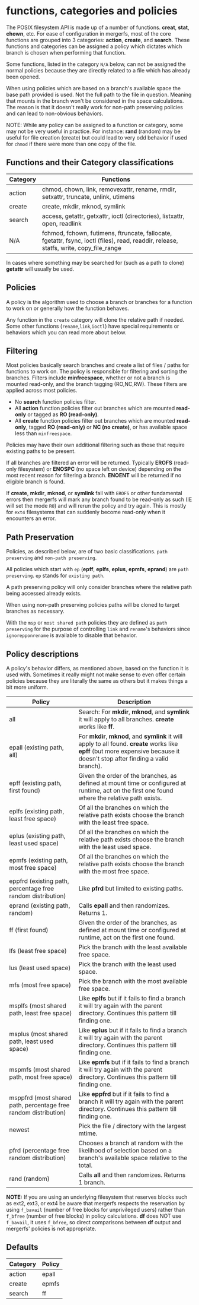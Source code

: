 # functions, categories and policies

The POSIX filesystem API is made up of a number of
functions. **creat**, **stat**, **chown**, etc. For ease of
configuration in mergerfs, most of the core functions are grouped into
3 categories: **action**, **create**, and **search**. These functions
and categories can be assigned a policy which dictates which branch is
chosen when performing that function.

Some functions, listed in the category `N/A` below, can not be
assigned the normal policies because they are directly related to a
file which has already been opened.

When using policies which are based on a branch's available space the
base path provided is used. Not the full path to the file in
question. Meaning that mounts in the branch won't be considered in the
space calculations. The reason is that it doesn't really work for
non-path preserving policies and can lead to non-obvious behaviors.

NOTE: While any policy can be assigned to a function or category,
some may not be very useful in practice. For instance: **rand**
(random) may be useful for file creation (create) but could lead to
very odd behavior if used for `chmod` if there were more than one copy
of the file.

## Functions and their Category classifications

| Category | Functions |
| -------- | --------- |
| action   | chmod, chown, link, removexattr, rename, rmdir, setxattr, truncate, unlink, utimens |
| create   | create, mkdir, mknod, symlink |
| search   | access, getattr, getxattr, ioctl (directories), listxattr, open, readlink |
| N/A      | fchmod, fchown, futimens, ftruncate, fallocate, fgetattr, fsync, ioctl (files), read, readdir, release, statfs, write, copy_file_range |

In cases where something may be searched for (such as a path to clone)
**getattr** will usually be used.

## Policies

A policy is the algorithm used to choose a branch or branches for a
function to work on or generally how the function behaves.

Any function in the `create` category will clone the relative path if
needed. Some other functions (`rename`,`link`,`ioctl`) have special
requirements or behaviors which you can read more about below.

## Filtering

Most policies basically search branches and create a list of files / paths
for functions to work on. The policy is responsible for filtering and
sorting the branches. Filters include **minfreespace**, whether or not
a branch is mounted read-only, and the branch tagging
(RO,NC,RW). These filters are applied across most policies.

- No **search** function policies filter.
- All **action** function policies filter out branches which are
  mounted **read-only** or tagged as **RO (read-only)**.
- All **create** function policies filter out branches which are
  mounted **read-only**, tagged **RO (read-only)** or **NC (no
  create)**, or has available space less than `minfreespace`.

Policies may have their own additional filtering such as those that
require existing paths to be present.

If all branches are filtered an error will be returned. Typically
**EROFS** (read-only filesystem) or **ENOSPC** (no space left on
device) depending on the most recent reason for filtering a
branch. **ENOENT** will be returned if no eligible branch is found.

If **create**, **mkdir**, **mknod**, or **symlink** fail with `EROFS`
or other fundamental errors then mergerfs will mark any branch found
to be read-only as such (IE will set the mode `RO`) and will rerun the
policy and try again. This is mostly for `ext4` filesystems that can
suddenly become read-only when it encounters an error.

## Path Preservation

Policies, as described below, are of two basic classifications. `path
preserving` and `non-path preserving`.

All policies which start with `ep` (**epff**, **eplfs**, **eplus**,
**epmfs**, **eprand**) are `path preserving`. `ep` stands for
`existing path`.

A path preserving policy will only consider branches where the relative
path being accessed already exists.

When using non-path preserving policies paths will be cloned to target
branches as necessary.

With the `msp` or `most shared path` policies they are defined as
`path preserving` for the purpose of controlling `link` and `rename`'s
behaviors since `ignorepponrename` is available to disable that
behavior.

## Policy descriptions

A policy's behavior differs, as mentioned above, based on the function
it is used with. Sometimes it really might not make sense to even
offer certain policies because they are literally the same as others
but it makes things a bit more uniform.

| Policy                                                          | Description                                                                                                                                                                     |
| --------------------------------------------------------------- | ------------------------------------------------------------------------------------------------------------------------------------------------------------------------------- |
| all                                                             | Search: For **mkdir**, **mknod**, and **symlink** it will apply to all branches. **create** works like **ff**.                                                                  |
| epall (existing path, all)                                      | For **mkdir**, **mknod**, and **symlink** it will apply to all found. **create** works like **epff** (but more expensive because it doesn't stop after finding a valid branch). |
| epff (existing path, first found)                               | Given the order of the branches, as defined at mount time or configured at runtime, act on the first one found where the relative path exists.                                  |
| eplfs (existing path, least free space)                         | Of all the branches on which the relative path exists choose the branch with the least free space.                                                                              |
| eplus (existing path, least used space)                         | Of all the branches on which the relative path exists choose the branch with the least used space.                                                                              |
| epmfs (existing path, most free space)                          | Of all the branches on which the relative path exists choose the branch with the most free space.                                                                               |
| eppfrd (existing path, percentage free random distribution)     | Like **pfrd** but limited to existing paths.                                                                                                                                    |
| eprand (existing path, random)                                  | Calls **epall** and then randomizes. Returns 1.                                                                                                                                 |
| ff (first found)                                                | Given the order of the branches, as defined at mount time or configured at runtime, act on the first one found.                                                                 |
| lfs (least free space)                                          | Pick the branch with the least available free space.                                                                                                                            |
| lus (least used space)                                          | Pick the branch with the least used space.                                                                                                                                      |
| mfs (most free space)                                           | Pick the branch with the most available free space.                                                                                                                             |
| msplfs (most shared path, least free space)                     | Like **eplfs** but if it fails to find a branch it will try again with the parent directory. Continues this pattern till finding one.                                           |
| msplus (most shared path, least used space)                     | Like **eplus** but if it fails to find a branch it will try again with the parent directory. Continues this pattern till finding one.                                           |
| mspmfs (most shared path, most free space)                      | Like **epmfs** but if it fails to find a branch it will try again with the parent directory. Continues this pattern till finding one.                                           |
| msppfrd (most shared path, percentage free random distribution) | Like **eppfrd** but if it fails to find a branch it will try again with the parent directory. Continues this pattern till finding one.                                          |
| newest                                                          | Pick the file / directory with the largest mtime.                                                                                                                               |
| pfrd (percentage free random distribution)                      | Chooses a branch at random with the likelihood of selection based on a branch's available space relative to the total.                                                          |
| rand (random)                                                   | Calls **all** and then randomizes. Returns 1 branch.                                                                                                                            |

**NOTE:** If you are using an underlying filesystem that reserves
blocks such as ext2, ext3, or ext4 be aware that mergerfs respects the
reservation by using `f_bavail` (number of free blocks for
unprivileged users) rather than `f_bfree` (number of free blocks) in
policy calculations. **df** does NOT use `f_bavail`, it uses
`f_bfree`, so direct comparisons between **df** output and mergerfs'
policies is not appropriate.

## Defaults

| Category | Policy |
| -------- | ------ |
| action   | epall  |
| create   | epmfs  |
| search   | ff     |

